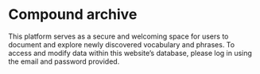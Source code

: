 # Compound archive

This platform serves as a secure and welcoming space for users to
document and explore newly discovered vocabulary and phrases. To access
and modify data within this website’s database, please log in using the
email and password provided.
